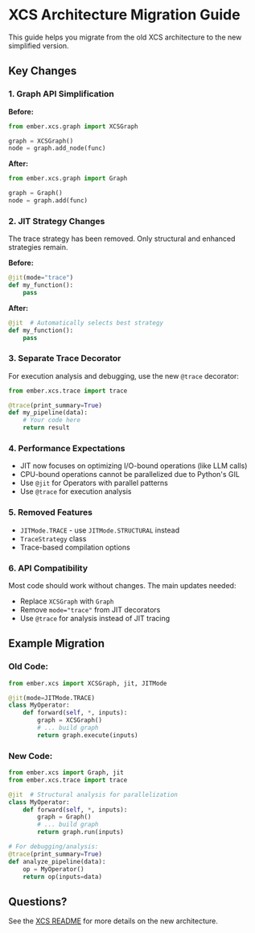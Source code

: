 # XCS Architecture Migration Guide

This guide helps you migrate from the old XCS architecture to the new simplified version.

## Key Changes

### 1. Graph API Simplification

**Before:**
```python
from ember.xcs.graph import XCSGraph

graph = XCSGraph()
node = graph.add_node(func)
```

**After:**
```python
from ember.xcs.graph import Graph

graph = Graph()
node = graph.add(func)
```

### 2. JIT Strategy Changes

The trace strategy has been removed. Only structural and enhanced strategies remain.

**Before:**
```python
@jit(mode="trace")
def my_function():
    pass
```

**After:**
```python
@jit  # Automatically selects best strategy
def my_function():
    pass
```

### 3. Separate Trace Decorator

For execution analysis and debugging, use the new `@trace` decorator:

```python
from ember.xcs.trace import trace

@trace(print_summary=True)
def my_pipeline(data):
    # Your code here
    return result
```

### 4. Performance Expectations

- JIT now focuses on optimizing I/O-bound operations (like LLM calls)
- CPU-bound operations cannot be parallelized due to Python's GIL
- Use `@jit` for Operators with parallel patterns
- Use `@trace` for execution analysis

### 5. Removed Features

- `JITMode.TRACE` - use `JITMode.STRUCTURAL` instead
- `TraceStrategy` class
- Trace-based compilation options

### 6. API Compatibility

Most code should work without changes. The main updates needed:
- Replace `XCSGraph` with `Graph`
- Remove `mode="trace"` from JIT decorators
- Use `@trace` for analysis instead of JIT tracing

## Example Migration

### Old Code:
```python
from ember.xcs import XCSGraph, jit, JITMode

@jit(mode=JITMode.TRACE)
class MyOperator:
    def forward(self, *, inputs):
        graph = XCSGraph()
        # ... build graph
        return graph.execute(inputs)
```

### New Code:
```python
from ember.xcs import Graph, jit
from ember.xcs.trace import trace

@jit  # Structural analysis for parallelization
class MyOperator:
    def forward(self, *, inputs):
        graph = Graph()
        # ... build graph
        return graph.run(inputs)

# For debugging/analysis:
@trace(print_summary=True)
def analyze_pipeline(data):
    op = MyOperator()
    return op(inputs=data)
```

## Questions?

See the [XCS README](README.md) for more details on the new architecture.
